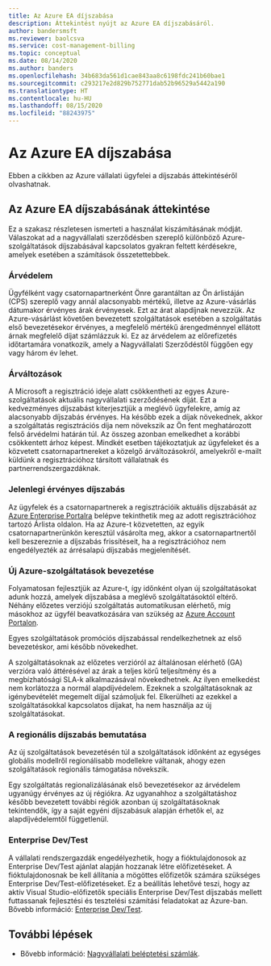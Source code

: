 ```yaml
---
title: Az Azure EA díjszabása
description: Áttekintést nyújt az Azure EA díjszabásáról.
author: bandersmsft
ms.reviewer: baolcsva
ms.service: cost-management-billing
ms.topic: conceptual
ms.date: 08/14/2020
ms.author: banders
ms.openlocfilehash: 34b683da561d1cae843aa8c6198fdc241b60bae1
ms.sourcegitcommit: c293217e2d829b752771dab52b96529a5442a190
ms.translationtype: HT
ms.contentlocale: hu-HU
ms.lasthandoff: 08/15/2020
ms.locfileid: "88243975"
---
```

# <a name="azure-ea-pricing"></a>Az Azure EA díjszabása

Ebben a cikkben az Azure vállalati ügyfelei a díjszabás áttekintéséről olvashatnak.

## <a name="azure-ea-pricing-overview"></a>Az Azure EA díjszabásának áttekintése

Ez a szakasz részletesen ismerteti a használat kiszámításának módját. Válaszokat ad a nagyvállalati szerződésben szereplő különböző Azure-szolgáltatások díjszabásával kapcsolatos gyakran feltett kérdésekre, amelyek esetében a számítások összetettebbek.

### <a name="price-protection"></a>Árvédelem

Ügyfélként vagy csatornapartnerként Önre garantáltan az Ön árlistáján (CPS) szereplő vagy annál alacsonyabb mértékű, illetve az Azure-vásárlás dátumakor érvényes árak érvényesek. Ezt az árat alapdíjnak nevezzük. Az Azure-vásárlást követően bevezetett szolgáltatások esetében a szolgáltatás első bevezetésekor érvényes, a megfelelő mértékű árengedménnyel ellátott árnak megfelelő díjat számlázzuk ki. Ez az árvédelem az előrefizetés időtartamára vonatkozik, amely a Nagyvállalati Szerződéstől függően egy vagy három év lehet.

### <a name="price-changes"></a>Árváltozások

A Microsoft a regisztráció ideje alatt csökkentheti az egyes Azure-szolgáltatások aktuális nagyvállalati szerződésének díját. Ezt a kedvezményes díjszabást kiterjesztjük a meglévő ügyfelekre, amíg az alacsonyabb díjszabás érvényes. Ha később ezek a díjak növekednek, akkor a szolgáltatás regisztrációs díja nem növekszik az Ön fent meghatározott felső árvédelmi határán túl. Az összeg azonban emelkedhet a korábbi csökkentett árhoz képest. Mindkét esetben tájékoztatjuk az ügyfeleket és a közvetett csatornapartnereket a közelgő árváltozásokról, amelyekről e-mailt küldünk a regisztrációhoz társított vállalatnak és partnerrendszergazdáknak.

### <a name="current-effective-pricing"></a>Jelenlegi érvényes díjszabás

Az ügyfelek és a csatornapartnerek a regisztrációik aktuális díjszabását az [Azure Enterprise Portalra](https://ea.azure.com/) belépve tekinthetik meg az adott regisztrációhoz tartozó Árlista oldalon. Ha az Azure-t közvetetten, az egyik csatornapartnerünkön keresztül vásárolta meg, akkor a csatornapartnertől kell beszereznie a díjszabás frissítéseit, ha a regisztrációhoz nem engedélyezték az árrésalapú díjszabás megjelenítését.

### <a name="introduction-of-new-azure-services"></a>Új Azure-szolgáltatások bevezetése

Folyamatosan fejlesztjük az Azure-t, így időnként olyan új szolgáltatásokat adunk hozzá, amelyek díjszabása a meglévő szolgáltatásoktól eltérő. Néhány előzetes verziójú szolgáltatás automatikusan elérhető, míg másokhoz az ügyfél beavatkozására van szükség az [Azure Account Portalon](https://account.windowsazure.com/PreviewFeatures).

Egyes szolgáltatások promóciós díjszabással rendelkezhetnek az első bevezetéskor, ami később növekedhet.

A szolgáltatásoknak az előzetes verzióról az általánosan elérhető (GA) verzióra való áttérésével az árak a teljes körű teljesítmény és a megbízhatósági SLA-k alkalmazásával növekedhetnek. Az ilyen emelkedést nem korlátozza a normál alapdíjvédelem. Ezeknek a szolgáltatásoknak az igénybevételét megemelt díjjal számoljuk fel. Elkerülheti az ezekkel a szolgáltatásokkal kapcsolatos díjakat, ha nem használja az új szolgáltatásokat.

### <a name="introduction-of-regional-pricing"></a>A regionális díjszabás bemutatása

Az új szolgáltatások bevezetésén túl a szolgáltatások időnként az egységes globális modellről regionálisabb modellekre váltanak, ahogy ezen szolgáltatások regionális támogatása növekszik.

Egy szolgáltatás regionalizálásának első bevezetésekor az árvédelem ugyanúgy érvényes az új régiókra. Az ugyanahhoz a szolgáltatáshoz később bevezetett további régiók azonban új szolgáltatásoknak tekintendők, így a saját egyéni díjszabásuk alapján érhetők el, az alapdíjvédelemtől függetlenül.

### <a name="enterprise-devtest"></a>Enterprise Dev/Test

A vállalati rendszergazdák engedélyezhetik, hogy a fióktulajdonosok az Enterprise Dev/Test ajánlat alapján hozzanak létre előfizetéseket. A fióktulajdonosnak be kell állítania a mögöttes előfizetők számára szükséges Enterprise Dev/Test-előfizetéseket. Ez a beállítás lehetővé teszi, hogy az aktív Visual Studio-előfizetők speciális Enterprise Dev/Test díjszabás mellett futtassanak fejlesztési és tesztelési számítási feladatokat az Azure-ban. Bővebb információ: [Enterprise Dev/Test](https://azure.microsoft.com/offers/ms-azr-0148p/).

## <a name="next-steps"></a>További lépések

- Bővebb információ: [Nagyvállalati beléptetési számlák](ea-portal-enrollment-invoices.md).